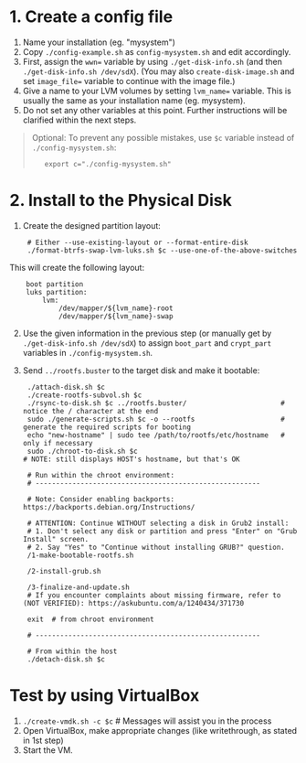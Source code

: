 # 1. Create a config file

1. Name your installation (eg. "mysystem")
2. Copy `./config-example.sh` as `config-mysystem.sh` and edit accordingly.
3. First, assign the `wwn=` variable by using `./get-disk-info.sh` (and then `./get-disk-info.sh /dev/sdX`). (You may also `create-disk-image.sh` and set `image_file=` variable to continue with the image file.)
4. Give a name to your LVM volumes by setting `lvm_name=` variable. This is usually the same as your installation name (eg. mysystem).
5. Do not set any other variables at this point. Further instructions will be clarified within the next steps.

> Optional: To prevent any possible mistakes, use `$c` variable instead of `./config-mysystem.sh`:
>
>        export c="./config-mysystem.sh"


# 2. Install to the Physical Disk

1. Create the designed partition layout:

		# Either --use-existing-layout or --format-entire-disk
        ./format-btrfs-swap-lvm-luks.sh $c --use-one-of-the-above-switches

  This will create the following layout:

		boot partition
		luks partition:
			lvm:
				/dev/mapper/${lvm_name}-root
				/dev/mapper/${lvm_name}-swap
			
			
2. Use the given information in the previous step (or manually get by `./get-disk-info.sh /dev/sdX`) to assign `boot_part` and `crypt_part` variables in `./config-mysystem.sh`.
		
3. Send `../rootfs.buster` to the target disk and make it bootable:
		
		./attach-disk.sh $c
		./create-rootfs-subvol.sh $c
		./rsync-to-disk.sh $c ../rootfs.buster/			      		  # notice the / character at the end
		sudo ./generate-scripts.sh $c -o --rootfs                     # generate the required scripts for booting
		echo "new-hostname" | sudo tee /path/to/rootfs/etc/hostname   # only if necessary 
		sudo ./chroot-to-disk.sh $c                                        # NOTE: still displays HOST's hostname, but that's OK
		
		# Run within the chroot environment: 
		# -------------------------------------------------------
		
		# Note: Consider enabling backports: https://backports.debian.org/Instructions/
		
		# ATTENTION: Continue WITHOUT selecting a disk in Grub2 install:
		# 1. Don't select any disk or partition and press "Enter" on "Grub Install" screen.
		# 2. Say "Yes" to "Continue without installing GRUB?" question.
		/1-make-bootable-rootfs.sh
		
		/2-install-grub.sh	

		/3-finalize-and-update.sh 
		# If you encounter complaints about missing firmware, refer to (NOT VERIFIED): https://askubuntu.com/a/1240434/371730

		exit  # from chroot environment		

		# -------------------------------------------------------

		# From within the host
		./detach-disk.sh $c


# Test by using VirtualBox 

1. `./create-vmdk.sh -c $c` # Messages will assist you in the process
2. Open VirtualBox, make appropriate changes (like writethrough, as stated in 1st step)
3. Start the VM.
